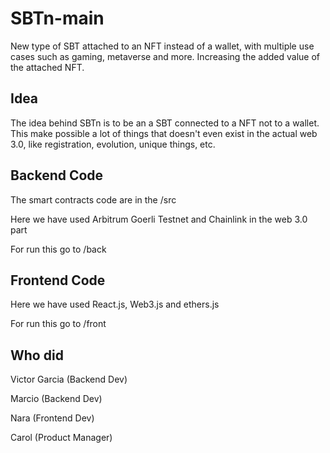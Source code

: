 # SBTn-main

New type of SBT attached to an NFT instead of a wallet, with multiple use cases such as gaming, metaverse and more. Increasing the added value of the attached NFT.

## Idea

The idea behind SBTn is to be an a SBT connected to a NFT not to a wallet. This make possible a lot of things that doesn't even exist in the actual web 3.0, like registration, evolution, unique things, etc.

## Backend Code

The smart contracts code are in the /src

Here we have used Arbitrum Goerli Testnet and Chainlink in the web 3.0 part

For run this go to /back

## Frontend Code

Here we have used React.js, Web3.js and ethers.js

For run this go to /front

## Who did

Victor Garcia (Backend Dev)

Marcio (Backend Dev)

Nara (Frontend Dev)

Carol (Product Manager)
